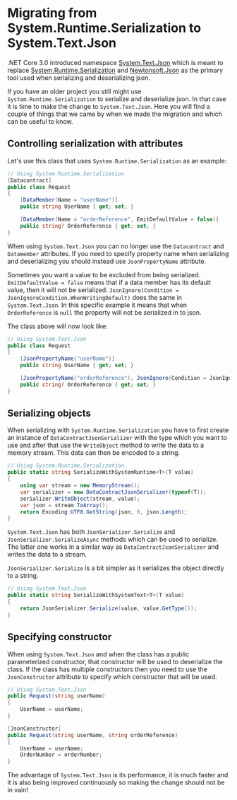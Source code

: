 # Migrating from System.Runtime.Serialization to System.Text.Json

.NET Core 3.0 introduced namespace [System.Text.Json](https://devblogs.microsoft.com/dotnet/try-the-new-system-text-json-apis/) which is meant to replace [System.Runtime.Serialization](https://docs.microsoft.com/en-us/dotnet/api/system.runtime.serialization?view=net-6.0) and [Newtonsoft.Json](https://www.newtonsoft.com/json) as the primary tool used when serializing and deserializing json.

If you have an older project you still might use `System.Runtime.Serialization` to serialize and deserialize json. In that case it is time to make the change to `System.Text.Json`. Here you will find a couple of things that we came by when we made the migration and which can be useful to know.

## Controlling serialization with attributes

Let's use this class that uses `System.Runtime.Serialization` as an example:

```c#
// Using System.Runtime.Serialization
[Datacontract]
public class Request
{
    [DataMember(Name = "userName")]
    public string UserName { get; set; }

    [DataMember(Name = "orderReference", EmitDefaultValue = false)]
    public string? OrderReference { get; set; }
}
```

When using `System.Text.Json` you can no longer use the `Datacontract` and `Datamember` attributes. If you need to specify property name when serializing and deserializing you should instead use  `JsonPropertyName` attribute.

Sometimes you want a value to be excluded from being serialized. `EmitDefaultValue = false` means that if a data member has its default value, then it will not be serialized. `JsonIgnore(Condition = JsonIgnoreCondition.WhenWritingDefault)` does the same in `System.Text.Json`. In this specific example it means that when `OrderReference` is `null` the property will not be serialized in to json. 

The class above will now look like:

```c#
// Using System.Text.Json
public class Request
{
    [JsonPropertyName("userName")]
    public string UserName { get; set; }

    [JsonPropertyName("orderReference"), JsonIgnore(Condition = JsonIgnoreCondition.WhenWritingDefault)]
    public string? OrderReference { get; set; }
}
```

## Serializing objects

When serializing with `System.Runtime.Serialization` you have to first create an instance of `DataContractJsonSerializer` with the type which you want to use and after that use the `WriteObject` method to write the data to a memory stream. This data can then be encoded to a string. 

```c# 
// Using System.Runtime.Serialization
public static string SerializeWithSystemRuntime<T>(T value)
{
    using var stream = new MemoryStream();
    var serializer = new DataContractJsonSerializer(typeof(T));
    serializer.WriteObject(stream, value);
    var json = stream.ToArray();
    return Encoding.UTF8.GetString(json, 0, json.Length);
}
```

`System.Text.Json` has both `JsonSerializer.Serialize` and `JsonSerializer.SerializeAsync` methods which can be used to serialize. The latter one works in a similar way as `DataContractJsonSerializer` and writes the data to a stream. 

`JsonSerializer.Serialize` is a bit simpler as it serializes the object directly to a string.

```c#
// Using System.Text.Json
public static string SerializeWithSystemText<T>(T value)
{
    return JsonSerializer.Serialize(value, value.GetType());
}
```

## Specifying constructor

When using `System.Text.Json` and when the class has a public parameterized constructor, that constructor will be used to deserialize the class. If the class has multiple constructors then you need to use the `JsonConstructor` attribute to specify which constructor that will be used. 

```c#
// Using System.Text.Json
public Request(string userName)
{
    UserName = userName;
}

[JsonConstructor]
public Request(string userName, string orderReference)
{
    UserName = userName;
    OrderNumber = orderNumber;
}
```

The advantage of `System.Text.Json` is its performance, it is much faster and it is also being improved continuously so making the change should not be in vain!
